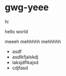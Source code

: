 # gwg-yeee

hi

hello world

meeeh mehhhhh mehhhhh

- asdf
- asdlkfjalskdj
- laksjdflkajsd
- cdjfasd
